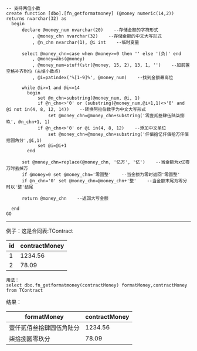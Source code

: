 ``` --2019-1-23 16:07:45
-- 支持两位小数
create function [dbo].[fn_getformatmoney] (@money numeric(14,2))
returns nvarchar(32) as
  begin
      declare @money_num nvarchar(20)    --存储金额的字符形式
          , @money_chn nvarchar(32)    --存储金额的中文大写形式
          , @n_chn nvarchar(1), @i int    --临时变量

      select @money_chn=case when @money>=0 then '' else '(负)' end
          , @money=abs(@money)
          , @money_num=stuff(str(@money, 15, 2), 13, 1, '')    --加前置空格补齐到位（去掉小数点）
          , @i=patindex('%[1-9]%', @money_num)    --找到金额最高位

      while @i>=1 and @i<=14
        begin
            set @n_chn=substring(@money_num, @i, 1)   
            if @n_chn<>'0' or (substring(@money_num,@i+1,1)<>'0' and @i not in(4, 8, 12, 14))    --转换阿拉伯数字为中文大写形式   
                set @money_chn=@money_chn+substring('零壹贰叁肆伍陆柒捌玖', @n_chn+1, 1)
            if @n_chn<>'0' or @i in(4, 8, 12)    --添加中文单位
                set @money_chn=@money_chn+substring('仟佰拾亿仟佰拾万仟佰拾圆角分',@i,1)     
            set @i=@i+1
        end

      set @money_chn=replace(@money_chn, '亿万', '亿')    --当金额为x亿零万时去掉万
      if @money=0 set @money_chn='零圆整'    --当金额为零时返回'零圆整'
      if @n_chn='0' set @money_chn=@money_chn+'整'    --当金额末尾为零分时以'整'结尾

      return @money_chn    --返回大写金额

  end
GO

```
--------------------

例子：这是合同表:TContract

id | contractMoney
------------ | -------------
1 | 1234.56
2 | 78.09

```
用法：
select dbo.fn_getformatmoney(contractMoney) formatMoney,contractMoney from TContract
```
结果：

formatMoney | contractMoney
------------ | -------------
壹仟贰佰叁拾肆圆伍角陆分 | 1234.56
柒拾捌圆零玖分 | 78.09

